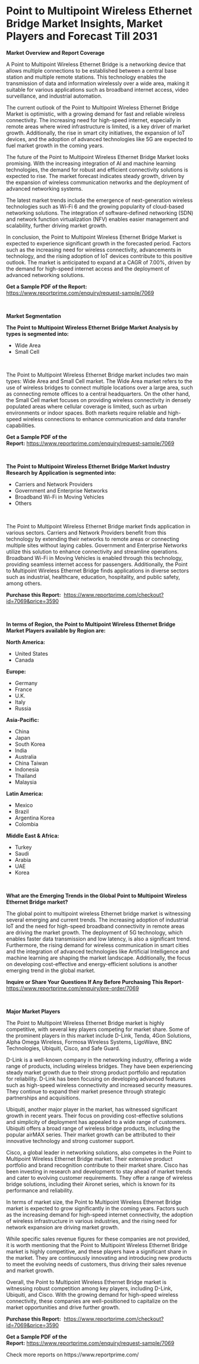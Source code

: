 <p><h1>Point to Multipoint Wireless Ethernet Bridge Market Insights, Market Players and Forecast Till 2031</h1></p><p><strong>Market Overview and Report Coverage</strong></p>
<p><p>A Point to Multipoint Wireless Ethernet Bridge is a networking device that allows multiple connections to be established between a central base station and multiple remote stations. This technology enables the transmission of data and information wirelessly over a wide area, making it suitable for various applications such as broadband internet access, video surveillance, and industrial automation.</p><p>The current outlook of the Point to Multipoint Wireless Ethernet Bridge Market is optimistic, with a growing demand for fast and reliable wireless connectivity. The increasing need for high-speed internet, especially in remote areas where wired infrastructure is limited, is a key driver of market growth. Additionally, the rise in smart city initiatives, the expansion of IoT devices, and the adoption of advanced technologies like 5G are expected to fuel market growth in the coming years.</p><p>The future of the Point to Multipoint Wireless Ethernet Bridge Market looks promising. With the increasing integration of AI and machine learning technologies, the demand for robust and efficient connectivity solutions is expected to rise. The market forecast indicates steady growth, driven by the expansion of wireless communication networks and the deployment of advanced networking systems.</p><p>The latest market trends include the emergence of next-generation wireless technologies such as Wi-Fi 6 and the growing popularity of cloud-based networking solutions. The integration of software-defined networking (SDN) and network function virtualization (NFV) enables easier management and scalability, further driving market growth.</p><p>In conclusion, the Point to Multipoint Wireless Ethernet Bridge Market is expected to experience significant growth in the forecasted period. Factors such as the increasing need for wireless connectivity, advancements in technology, and the rising adoption of IoT devices contribute to this positive outlook. The market is anticipated to expand at a CAGR of 7.00%, driven by the demand for high-speed internet access and the deployment of advanced networking solutions.</p></p>
<p><strong>Get a Sample PDF of the Report:</strong> <a href="https://www.reportprime.com/enquiry/request-sample/7069">https://www.reportprime.com/enquiry/request-sample/7069</a></p>
<p>&nbsp;</p>
<p><strong>Market Segmentation</strong></p>
<p><strong>The Point to Multipoint Wireless Ethernet Bridge Market Analysis by types is segmented into:</strong></p>
<p><ul><li>Wide Area</li><li>Small Cell</li></ul></p>
<p>&nbsp;</p>
<p><p>The Point to Multipoint Wireless Ethernet Bridge market includes two main types: Wide Area and Small Cell market. The Wide Area market refers to the use of wireless bridges to connect multiple locations over a large area, such as connecting remote offices to a central headquarters. On the other hand, the Small Cell market focuses on providing wireless connectivity in densely populated areas where cellular coverage is limited, such as urban environments or indoor spaces. Both markets require reliable and high-speed wireless connections to enhance communication and data transfer capabilities.</p></p>
<p><strong>Get a Sample PDF of the Report:</strong>&nbsp;<a href="https://www.reportprime.com/enquiry/request-sample/7069">https://www.reportprime.com/enquiry/request-sample/7069</a></p>
<p>&nbsp;</p>
<p><strong>The Point to Multipoint Wireless Ethernet Bridge Market Industry Research by Application is segmented into:</strong></p>
<p><ul><li>Carriers and Network Providers</li><li>Government and Enterprise Networks</li><li>Broadband Wi-Fi in Moving Vehicles</li><li>Others</li></ul></p>
<p>&nbsp;</p>
<p><p>The Point to Multipoint Wireless Ethernet Bridge market finds application in various sectors. Carriers and Network Providers benefit from this technology by extending their networks to remote areas or connecting multiple sites without laying cables. Government and Enterprise Networks utilize this solution to enhance connectivity and streamline operations. Broadband Wi-Fi in Moving Vehicles is enabled through this technology, providing seamless internet access for passengers. Additionally, the Point to Multipoint Wireless Ethernet Bridge finds applications in diverse sectors such as industrial, healthcare, education, hospitality, and public safety, among others.</p></p>
<p><strong>Purchase this Report:</strong>&nbsp; <a href="https://www.reportprime.com/checkout?id=7069&price=3590">https://www.reportprime.com/checkout?id=7069&price=3590</a></p>
<p>&nbsp;</p>
<p><strong>In terms of Region, the Point to Multipoint Wireless Ethernet Bridge Market Players available by Region are:</strong></p>
<p>
    <p> <strong> North America: </strong>
        <ul>
            <li>United States</li>
            <li>Canada</li>
        </ul>
        </p> 
    <p> <strong> Europe: </strong>
        <ul>
            <li>Germany</li>
            <li>France</li>
            <li>U.K.</li>
            <li>Italy</li>
            <li>Russia</li>
        </ul>
        </p> 
    <p> <strong> Asia-Pacific: </strong>
        <ul>
            <li>China</li>
            <li>Japan</li>
            <li>South Korea</li>
            <li>India</li>
            <li>Australia</li>
            <li>China Taiwan</li>
            <li>Indonesia</li>
            <li>Thailand</li>
            <li>Malaysia</li>
        </ul>
        </p> 
    <p> <strong> Latin America: </strong>
        <ul>
            <li>Mexico</li>
            <li>Brazil</li>
            <li>Argentina Korea</li>
            <li>Colombia</li>
        </ul>
        </p> 
    <p> <strong> Middle East & Africa: </strong>
        <ul>
            <li>Turkey</li>
            <li>Saudi</li>
            <li>Arabia</li>
            <li>UAE</li>
            <li>Korea</li>
        </ul>
    </p>
    </p>
<p>&nbsp;</p>
<p><strong>What are the Emerging Trends in the Global Point to Multipoint Wireless Ethernet Bridge market?</strong></p>
<p><p>The global point to multipoint wireless Ethernet bridge market is witnessing several emerging and current trends. The increasing adoption of industrial IoT and the need for high-speed broadband connectivity in remote areas are driving the market growth. The deployment of 5G technology, which enables faster data transmission and low latency, is also a significant trend. Furthermore, the rising demand for wireless communication in smart cities and the integration of advanced technologies like Artificial Intelligence and machine learning are shaping the market landscape. Additionally, the focus on developing cost-effective and energy-efficient solutions is another emerging trend in the global market.</p></p>
<p><strong>Inquire or Share Your Questions If Any Before Purchasing This Report</strong>- <a href="https://www.reportprime.com/enquiry/pre-order/7069">https://www.reportprime.com/enquiry/pre-order/7069</a></p>
<p>&nbsp;</p>
<p><strong>Major Market Players</strong></p>
<p><p>The Point to Multipoint Wireless Ethernet Bridge market is highly competitive, with several key players competing for market share. Some of the prominent players in this market include D-Link, Tenda, 4Gon Solutions, Alpha Omega Wireless, Formosa Wireless Systems, LigoWave, BNC Technologies, Ubiquiti, Cisco, and Safe Guard.</p><p>D-Link is a well-known company in the networking industry, offering a wide range of products, including wireless bridges. They have been experiencing steady market growth due to their strong product portfolio and reputation for reliability. D-Link has been focusing on developing advanced features such as high-speed wireless connectivity and increased security measures. They continue to expand their market presence through strategic partnerships and acquisitions.</p><p>Ubiquiti, another major player in the market, has witnessed significant growth in recent years. Their focus on providing cost-effective solutions and simplicity of deployment has appealed to a wide range of customers. Ubiquiti offers a broad range of wireless bridge products, including the popular airMAX series. Their market growth can be attributed to their innovative technology and strong customer support.</p><p>Cisco, a global leader in networking solutions, also competes in the Point to Multipoint Wireless Ethernet Bridge market. Their extensive product portfolio and brand recognition contribute to their market share. Cisco has been investing in research and development to stay ahead of market trends and cater to evolving customer requirements. They offer a range of wireless bridge solutions, including their Aironet series, which is known for its performance and reliability.</p><p>In terms of market size, the Point to Multipoint Wireless Ethernet Bridge market is expected to grow significantly in the coming years. Factors such as the increasing demand for high-speed internet connectivity, the adoption of wireless infrastructure in various industries, and the rising need for network expansion are driving market growth.</p><p>While specific sales revenue figures for these companies are not provided, it is worth mentioning that the Point to Multipoint Wireless Ethernet Bridge market is highly competitive, and these players have a significant share in the market. They are continuously innovating and introducing new products to meet the evolving needs of customers, thus driving their sales revenue and market growth.</p><p>Overall, the Point to Multipoint Wireless Ethernet Bridge market is witnessing robust competition among key players, including D-Link, Ubiquiti, and Cisco. With the growing demand for high-speed wireless connectivity, these companies are well-positioned to capitalize on the market opportunities and drive further growth.</p></p>
<p><strong>Purchase this Report:</strong>&nbsp;&nbsp;<a href="https://www.reportprime.com/checkout?id=7069&price=3590">https://www.reportprime.com/checkout?id=7069&price=3590</a></p>
<p></p>
<p><strong>Get a Sample PDF of the Report:</strong>&nbsp;<a href="https://www.reportprime.com/enquiry/request-sample/7069">https://www.reportprime.com/enquiry/request-sample/7069</a></p>
<p>Check more reports on https://www.reportprime.com/</p>